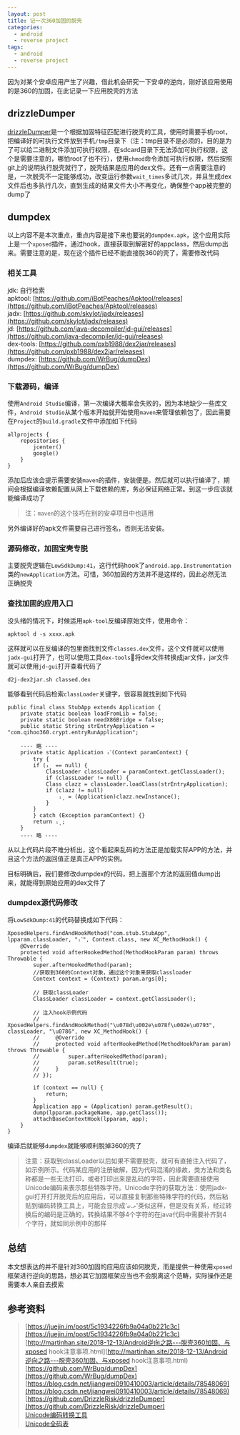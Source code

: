 ```yaml
---
layout: post
title: 记一次360加固的脱壳
categories:
  - android
  - reverse project
tags:
  - android
  - reverse project
---
```


因为对某个安卓应用产生了兴趣，借此机会研究一下安卓的逆向，刚好该应用使用的是360的加固，在此记录一下应用脱壳的方法

## drizzleDumper
[drizzleDumper](https://github.com/DrizzleRisk/drizzleDumper)是一个根据加固特征匹配进行脱壳的工具，使用时需要手机root，把编译好的可执行文件放到手机`/tmp`目录下（注：tmp目录不是必须的，目的是为了可以给二进制文件添加可执行权限，在sdcard目录下无法添加可执行权限，这个是需要注意的，哪怕root了也不行），使用`chmod`命令添加可执行权限，然后按照git上的说明执行脱壳就行了，脱壳结果是应用的dex文件。还有一点需要注意的是，一次脱壳不一定能够成功，改变运行参数`wait_times`多试几次，并且生成dex文件后也多执行几次，直到生成的结果文件大小不再变化，确保整个app被完整的dump了


## dumpdex
以上内容不是本次重点，重点内容是接下来也要说的`dumpdex.apk`，这个应用实际上是一个`xposed`插件，通过hook，直接获取到解密好的appclass，然后dump出来。需要注意的是，现在这个插件已经不能直接脱360的壳了，需要修改代码

### 相关工具
jdk: 自行检索 <br>
apktool: [https://github.com/iBotPeaches/Apktool/releases](https://github.com/iBotPeaches/Apktool/releases) <br>
jadx: [https://github.com/skylot/jadx/releases](https://github.com/skylot/jadx/releases) <br>
jd: [https://github.com/java-decompiler/jd-gui/releases](https://github.com/java-decompiler/jd-gui/releases) <br>
dex-tools: [https://github.com/pxb1988/dex2jar/releases](https://github.com/pxb1988/dex2jar/releases) <br>
dumpdex: [https://github.com/WrBug/dumpDex](https://github.com/WrBug/dumpDex) <br>

### 下载源码，编译
使用`Android Studio`编译，第一次编译大概率会失败的，因为本地缺少一些库文件，`Android Studio`从某个版本开始就开始使用`maven`来管理依赖包了，因此需要在`Project`的`build.gradle`文件中添加如下代码
```
allprojects {
    repositories {
        jcenter()
        google()
    }
}
```
添加后应该会提示需要安装`maven`的插件，安装便是。然后就可以执行编译了，期间会根据编译依赖配置从网上下载依赖的库，务必保证网络正常。到这一步应该就能编译成功了

> 注：`maven`的这个技巧在别的安卓项目中也适用

另外编译好的apk文件需要自己进行签名，否则无法安装。

### 源码修改，加固宝壳专脱
主要脱壳逻辑在`LowSdkDump:41`，这行代码hook了`android.app.Instrumentation`类的`newApplication`方法。可惜，360加固的方法并不是这样的，因此必然无法正确脱壳

### 查找加固的应用入口
没头绪的情况下，时候适用`apk-tool`反编译原始文件，使用命令：
```
apktool d -s xxxx.apk
```
这样就可以在反编译的包里面找到文件`classes.dex`文件，这个文件就可以使用`jadx-gui`打开了，也可以使用工具`dex-tools`将dex文件转换成jar文件，jar文件就可以使用`jd-gui`打开查看代码了
```
d2j-dex2jar.sh classed.dex
```

能够看到代码后检索`classLoader`关键字，很容易就找到如下代码
```
public final class StubApp extends Application {
    private static boolean loadFromLib = false;
    private static boolean needX86Bridge = false;
    public static String strEntryApplication = "com.qihoo360.crypt.entryRunApplication";

    ---- 略 ----
    private static Application ᵢˋ(Context paramContext) {
        try {
        if (ᵢˎ == null) {
            ClassLoader classLoader = paramContext.getClassLoader();
            if (classLoader != null) {
            Class clazz = classLoader.loadClass(strEntryApplication);
            if (clazz != null)
                ᵢˎ = (Application)clazz.newInstance(); 
            } 
        } 
        } catch (Exception paramContext) {}
        return ᵢˎ;
    }
    ---- 略 ----
```

从以上代码片段不难分析出，这个看起来乱码的方法正是加载实际APP的方法，并且这个方法的返回值正是真正APP的实例。

目标明确后，我们要修改dumpdex的代码，把上面那个方法的返回值dump出来，就能得到原始应用的dex文件了

### dumpdex源代码修改
将`LowSdkDump:41`的代码替换成如下代码：
```
XposedHelpers.findAndHookMethod("com.stub.StubApp", lpparam.classLoader, "ᵢˋ", Context.class, new XC_MethodHook() {
    @Override
    protected void afterHookedMethod(MethodHookParam param) throws Throwable {
        super.afterHookedMethod(param);
        //获取到360的Context对象，通过这个对象来获取classloader
        Context context = (Context) param.args[0];

        // 获取classLoader
        ClassLoader classLoader = context.getClassLoader();

        // 注入hook示例代码
        // XposedHelpers.findAndHookMethod("\u078d\u002e\u078f\u002e\u0793", classLoader, "\u0786", new XC_MethodHook() {
        //     @Override
        //     protected void afterHookedMethod(MethodHookParam param) throws Throwable {
        //         super.afterHookedMethod(param);
        //         param.setResult(true);
        //     }
        // });

        if (context == null) {
            return;
        }
        Application app = (Application) param.getResult();
        dump(lpparam.packageName, app.getClass());
        attachBaseContextHook(lpparam, app);
    }
}
```
编译后就能够`dumpdex`就能够顺利脱掉360的壳了

> 注意：获取到classLoader以后如果不需要脱壳，就可有直接注入代码了，如示例所示。代码某应用的注册破解，因为代码混淆的缘故，类方法和类名称都是一些无法打印，或者打印出来是乱码的字符，因此需要直接使用Unicode编码来表示那些特殊字符。Unicode字符的获取方法：使用jadx-gui打开打开脱壳后的应用后，可以直接复制那些特殊字符的代码，然后粘贴到编码转换工具上，可能会显示成'ލ.ޏ'类似这样，但是没有关系，经过转换后的编码是正确的，转换结果不够4个字符的在java代码中需要补齐到4个字符，就如同示例中的那样

## 总结
本文想表达的并不是针对360加固的应用应该如何脱壳，而是提供一种使用`xposed`框架进行逆向的思路，想必其它加固框架应当也不会脱离这个范畴，实际操作还是需要本人亲自去摸索

## 参考资料
> [https://juejin.im/post/5c1934226fb9a04a0b221c3c](https://juejin.im/post/5c1934226fb9a04a0b221c3c) <br>
> [http://martinhan.site/2018-12-13/Android逆向之路---脱壳360加固、与xposed hook注意事项.html](http://martinhan.site/2018-12-13/Android逆向之路---脱壳360加固、与xposed hook注意事项.html) <br>
> [https://github.com/WrBug/dumpDex](https://github.com/WrBug/dumpDex) <br>
> [https://blog.csdn.net/jiangwei0910410003/article/details/78548069](https://blog.csdn.net/jiangwei0910410003/article/details/78548069) <br>
> [https://github.com/DrizzleRisk/drizzleDumper](https://github.com/DrizzleRisk/drizzleDumper) <br>
> [Unicode编码转换工具](https://javawind.net/tools/native2ascii.jsp?action=transform) <br>
> [Unicode全码表](https://www.cnblogs.com/csguo/p/7401874.html) <br>


